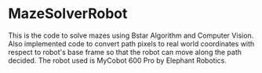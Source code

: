 # MazeSolverRobot
This is the code to solve mazes using Bstar Algorithm and Computer Vision. Also implemented code to convert path pixels to real world coordinates with respect to robot's base frame so that the robot can move along the path decided. The robot used is MyCobot 600 Pro by Elephant Robotics.

